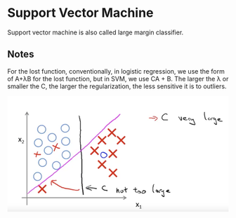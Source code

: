 # Support Vector Machine

Support vector machine is also called large margin classifier. 

## Notes
For the lost function, conventionally, in logistic regression, we use the form of A+&lambda;B for the lost function, but in SVM, we use CA + B. The larger the &lambda; or smaller the C, the larger the regularization, the less sensitive it is to outliers.

<img src = ../images/svm_c.png>


